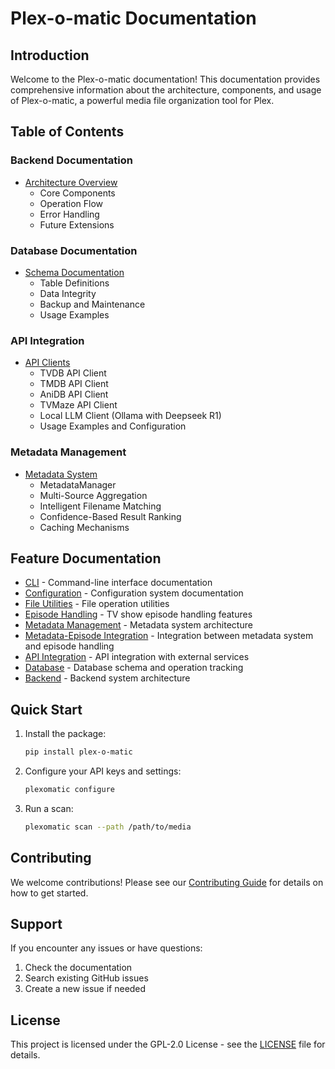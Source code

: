 # Plex-o-matic Documentation

## Introduction

Welcome to the Plex-o-matic documentation! This documentation provides comprehensive information about the architecture, components, and usage of Plex-o-matic, a powerful media file organization tool for Plex.

## Table of Contents

### Backend Documentation
- [Architecture Overview](backend/architecture.md)
  - Core Components
  - Operation Flow
  - Error Handling
  - Future Extensions

### Database Documentation
- [Schema Documentation](database/schema.md)
  - Table Definitions
  - Data Integrity
  - Backup and Maintenance
  - Usage Examples

### API Integration
- [API Clients](api/README.md)
  - TVDB API Client
  - TMDB API Client
  - AniDB API Client
  - TVMaze API Client
  - Local LLM Client (Ollama with Deepseek R1)
  - Usage Examples and Configuration

### Metadata Management
- [Metadata System](metadata/README.md)
  - MetadataManager
  - Multi-Source Aggregation
  - Intelligent Filename Matching
  - Confidence-Based Result Ranking
  - Caching Mechanisms

## Feature Documentation

- [CLI](cli/README.md) - Command-line interface documentation
- [Configuration](configuration/README.md) - Configuration system documentation
- [File Utilities](file-utils/README.md) - File operation utilities
- [Episode Handling](episode_handling.md) - TV show episode handling features
- [Metadata Management](metadata/README.md) - Metadata system architecture
- [Metadata-Episode Integration](metadata/episode_integration.md) - Integration between metadata system and episode handling
- [API Integration](api/README.md) - API integration with external services
- [Database](database/README.md) - Database schema and operation tracking
- [Backend](backend/README.md) - Backend system architecture

## Quick Start

1. Install the package:
   ```bash
   pip install plex-o-matic
   ```

2. Configure your API keys and settings:
   ```bash
   plexomatic configure
   ```

3. Run a scan:
   ```bash
   plexomatic scan --path /path/to/media
   ```

## Contributing

We welcome contributions! Please see our [Contributing Guide](../CONTRIBUTING.md) for details on how to get started.

## Support

If you encounter any issues or have questions:
1. Check the documentation
2. Search existing GitHub issues
3. Create a new issue if needed

## License

This project is licensed under the GPL-2.0 License - see the [LICENSE](../LICENSE) file for details.
